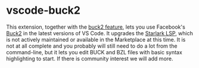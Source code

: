 # vscode-buck2

This extension, together with the [buck2 feature](https://github.com/lot49-cybernetics/devcontainer-features/src/buck2), lets you use Facebook's [Buck2](https://buck2.build) in the latest versions of VS Code. It upgrades the [Starlark LSP](https://github.com/facebook/starlark-rust/tree/main/vscode), which is not actively maintained or available in the Marketplace at this time. It is not at all complete and you probably will still need to do a lot from the command-line, but it lets you edit BUCK and BZL files with basic syntax highlighting to start. If there is community interest we will add more.

